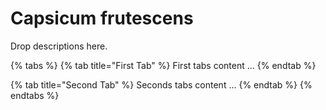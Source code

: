 # Capsicum frutescens

Drop descriptions here.

{% tabs %}
{% tab title="First Tab" %}
First tabs content ...
{% endtab %}

{% tab title="Second Tab" %}
Seconds tabs content ...
{% endtab %}
{% endtabs %}


